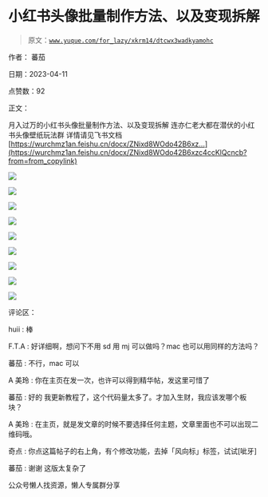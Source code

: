 # 小红书头像批量制作方法、以及变现拆解

> 原文：[`www.yuque.com/for_lazy/xkrm14/dtcwx3wadkyamohc`](https://www.yuque.com/for_lazy/xkrm14/dtcwx3wadkyamohc)



作者： 蕃茄



日期：2023-04-11



点赞数：92

<ne-card data-card-name="hr" data-card-type="block" id="xbydK" data-event-boundary="card">

正文：



月入过万的小红书头像批量制作方法、以及变现拆解 连亦仁老大都在潜伏的小红书头像壁纸玩法群 详情请见飞书文档 [https://wurchmz1an.feishu.cn/docx/ZNixd8WOdo42B6xz...](https://wurchmz1an.feishu.cn/docx/ZNixd8WOdo42B6xzc4ccKlQcncb?from=from_copylink)



<ne-card data-card-name="image" data-card-type="inline" id="dlUep" data-event-boundary="card">![](img/67bcd92ca2744f5b23baa70d8590ae90.png)</ne-card>



<ne-card data-card-name="image" data-card-type="inline" id="IAOne" data-event-boundary="card">![](img/41cd81b65366d9e28701863020f8aa43.png)</ne-card>



<ne-card data-card-name="image" data-card-type="inline" id="A50L9" data-event-boundary="card">![](img/0f4d1709cfcd26a3b90ebcda0e14c8e0.png)</ne-card>



<ne-card data-card-name="image" data-card-type="inline" id="nxTvL" data-event-boundary="card">![](img/1f8786cab83cd4e93c32d15f006dc32c.png)</ne-card>



<ne-card data-card-name="image" data-card-type="inline" id="Qun3R" data-event-boundary="card">![](img/9b8ceb73c516cd332352721cc7b40280.png)</ne-card>



<ne-card data-card-name="image" data-card-type="inline" id="YhBD0" data-event-boundary="card">![](img/038408f2559f3d6e6639952953c8b825.png)</ne-card>



<ne-card data-card-name="image" data-card-type="inline" id="gyMdb" data-event-boundary="card">![](img/a6c9df5ae75280e13d6dfd671071e917.png)</ne-card>



<ne-card data-card-name="image" data-card-type="inline" id="RKV1a" data-event-boundary="card">![](img/cb7d05bfa077780d98aefb2bed89d1e5.png)</ne-card>



<ne-card data-card-name="image" data-card-type="inline" id="sLLsm" data-event-boundary="card">![](img/1436056b30816641a87d4c967ad996db.png)</ne-card>

<ne-card data-card-name="hr" data-card-type="block" id="Pwm6v" data-event-boundary="card">

评论区：



huii : 棒



F.T.A : 好详细啊，想问下不用 sd 用 mj 可以做吗？mac 也可以用同样的方法吗？



蕃茄 : 不行，mac 可以



A 美玲 : 你在主页在发一次，也许可以得到精华帖，发这里可惜了



蕃茄 : 好的 我更新教程了，这个代码量太多了。才加入生财，我应该发哪个板块？



A 美玲 : 在主页，就是发文章的时候不要选择任何主题，文章里面也不可以出现二维码哦。



奇点 : 你点这篇帖子的右上角，有个修改功能，去掉「风向标」标签，试试[呲牙]



蕃茄 : 谢谢 这版太复杂了

<ne-card data-card-name="hr" data-card-type="block" id="Vd8Jo" data-event-boundary="card">

公众号懒人找资源，懒人专属群分享

</ne-card></ne-card></ne-card>